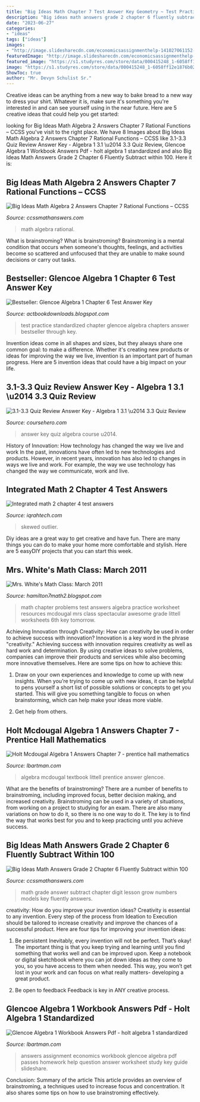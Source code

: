 ```yaml
---
title: "Big Ideas Math Chapter 7 Test Answer Key Geometry ~ Test Practice Standardized Chapter Glencoe Algebra Chapters Answer Bestseller Through Key"
description: "Big ideas math answers grade 2 chapter 6 fluently subtract within 100"
date: "2023-06-27"
categories:
- "ideas"
tags: ["ideas"]
images:
- "http://image.slidesharecdn.com/economicsassignmenthelp-141027061152-conversion-gate01/95/economics-assignment-help-question-with-answers-1-638.jpg"
featuredImage: "http://image.slidesharecdn.com/economicsassignmenthelp-141027061152-conversion-gate01/95/economics-assignment-help-question-with-answers-1-638.jpg"
featured_image: "https://s1.studyres.com/store/data/000415248_1-6058ff12e1876b02b1c1c76702ba1432.png"
image: "https://s1.studyres.com/store/data/000415248_1-6058ff12e1876b02b1c1c76702ba1432.png"
ShowToc: true
author: "Mr. Devyn Schulist Sr."
---
```



Creative ideas can be anything from a new way to bake bread to a new way to dress your shirt. Whatever it is, make sure it's something you're interested in and can see yourself using in the near future. Here are 5 creative ideas that could help you get started: 

	

		
looking for Big Ideas Math Algebra 2 Answers Chapter 7 Rational Functions – CCSS you've visit to the right place. We have 8 Images about Big Ideas Math Algebra 2 Answers Chapter 7 Rational Functions – CCSS like 3.1-3.3 Quiz Review Answer Key - Algebra 1 3.1 \u2014 3.3 Quiz Review, Glencoe Algebra 1 Workbook Answers Pdf - holt algebra 1 standardized and also Big Ideas Math Answers Grade 2 Chapter 6 Fluently Subtract within 100. Here it is:
		
    
## Big Ideas Math Algebra 2 Answers Chapter 7 Rational Functions – CCSS

<img loading=lazy src="https://ccssmathanswers.com/wp-content/uploads/2021/02/Big-Ideas-Math-Answer-Key-Algebra-2-Chapter-7-Rational-Functions-7.4-a-23.png" onerror="this.onerror=null;this.src='https://tse1.mm.bing.net/th?id=OIP.8CTccEljO4B5lrBs-4miTwHaDK&amp;pid=15.1';" alt="Big Ideas Math Algebra 2 Answers Chapter 7 Rational Functions – CCSS">

_Source: ccssmathanswers.com_

>math algebra rational. 

	

What is brainstroming?
What is brainstroming? Brainstroming is a mental condition that occurs when someone's thoughts, feelings, and activities become so scattered and unfocused that they are unable to make sound decisions or carry out tasks.

    
## Bestseller: Glencoe Algebra 1 Chapter 6 Test Answer Key

<img loading=lazy src="https://s1.studyres.com/store/data/000415248_1-6058ff12e1876b02b1c1c76702ba1432.png" onerror="this.onerror=null;this.src='https://tse1.mm.bing.net/th?id=OIP.poGAlvLbCPzbE-_Y5VbCZAHaJf&amp;pid=15.1';" alt="Bestseller: Glencoe Algebra 1 Chapter 6 Test Answer Key">

_Source: actbookdownloads.blogspot.com_

>test practice standardized chapter glencoe algebra chapters answer bestseller through key. 

	

Invention ideas come in all shapes and sizes, but they always share one common goal: to make a difference. Whether it's creating new products or ideas for improving the way we live, invention is an important part of human progress. Here are 5 invention ideas that could have a big impact on your life.

    
## 3.1-3.3 Quiz Review Answer Key - Algebra 1 3.1 \u2014 3.3 Quiz Review

<img loading=lazy src="https://www.coursehero.com/thumb/00/0e/000e0b2c9b33d08e83336f2689c92f57335e6391_180.jpg" onerror="this.onerror=null;this.src='https://tse4.mm.bing.net/th?id=OIP.jCqaTzsXZGyYUNFf5ktaXgAAAA&amp;pid=15.1';" alt="3.1-3.3 Quiz Review Answer Key - Algebra 1 3.1 \u2014 3.3 Quiz Review">

_Source: coursehero.com_

>answer key quiz algebra course u2014. 

	

History of Innovation: How technology has changed the way we live and work
In the past, innovations have often led to new technologies and products. However, in recent years, innovation has also led to changes in ways we live and work. For example, the way we use technology has changed the way we communicate, work and live.

    
## Integrated Math 2 Chapter 4 Test Answers

<img loading=lazy src="https://i0.wp.com/img.pdfslide.net/img/1200x630/reader021/image/20170913/563db991550346aa9a9e9132.png" onerror="this.onerror=null;this.src='https://tse3.mm.bing.net/th?id=OIP.a0P5taUQSfWmyi3T9_dL-AHaD4&amp;pid=15.1';" alt="Integrated math 2 chapter 4 test answers">

_Source: iqrahtech.com_

>skewed outlier. 

	

Diy ideas are a great way to get creative and have fun. There are many things you can do to make your home more comfortable and stylish. Here are 5 easyDIY projects that you can start this week.

    
## Mrs. White&#039;s Math Class: March 2011

<img loading=lazy src="https://lh6.googleusercontent.com/-36zxmZVCCT8/TW1XSDVsV4I/AAAAAAAAADI/fhXVyKfmg2Q/s1600/Chapter+3+Practice+Test+B+pg1.jpg" onerror="this.onerror=null;this.src='https://tse3.mm.bing.net/th?id=OIP.iAdQfciqRs7uaWfHIkhaUAHaJx&amp;pid=15.1';" alt="Mrs. White&#039;s Math Class: March 2011">

_Source: hamilton7math2.blogspot.com_

>math chapter problems test answers algebra practice worksheet resources mcdougal mrs class spectacular awesome grade littell worksheets 6th key tomorrow. 

	

Achieving Innovation through Creativity: How can creativity be used in order to achieve success with innovation?
Innovation is a key word in the phrase "creativity." Achieving success with innovation requires creativity as well as hard work and determination. By using creative ideas to solve problems, companies can improve their products and services while also becoming more innovative themselves. Here are some tips on how to achieve this: 
1. Draw on your own experiences and knowledge to come up with new insights. When you’re trying to come up with new ideas, it can be helpful to pens yourself a short list of possible solutions or concepts to get you started. This will give you something tangible to focus on when brainstorming, which can help make your ideas more viable. 

2. Get help from others.

    
## Holt Mcdougal Algebra 1 Answers Chapter 7 - Prentice Hall Mathematics

<img loading=lazy src="https://img.yumpu.com/36650419/1/358x465/cumulative-review-1-7-mathchamber.jpg?quality%5Cu003d80" onerror="this.onerror=null;this.src='https://tse1.mm.bing.net/th?id=OIP.ic0mxf7GMLv7NXSNBIbmBAAAAA&amp;pid=15.1';" alt="Holt Mcdougal Algebra 1 Answers Chapter 7 - prentice hall mathematics">

_Source: lbartman.com_

>algebra mcdougal textbook littell prentice answer glencoe. 

	

What are the benefits of brainstroming?
There are a number of benefits to brainstroming, including improved focus, better decision making, and increased creativity. Brainstroming can be used in a variety of situations, from working on a project to studying for an exam. There are also many variations on how to do it, so there is no one way to do it. The key is to find the way that works best for you and to keep practicing until you achieve success.

    
## Big Ideas Math Answers Grade 2 Chapter 6 Fluently Subtract Within 100

<img loading=lazy src="https://ccssmathanswers.com/wp-content/uploads/2021/01/Big-Ideas-Math-Book-2nd-Grade-Answer-Key-Chapter-6-Fluently-Subtract-100-Lesson-6.3-Use-Models-Subtract-Two-Digit-Numbers-Think-Grow-Modeling-Real-Life-1.jpg" onerror="this.onerror=null;this.src='https://tse2.mm.bing.net/th?id=OIP.o9yhR4xhb7HQJV7SfZH5GwHaEp&amp;pid=15.1';" alt="Big Ideas Math Answers Grade 2 Chapter 6 Fluently Subtract within 100">

_Source: ccssmathanswers.com_

>math grade answer subtract chapter digit lesson grow numbers models key fluently answers. 

	

creativity: How do you improve your invention ideas?
Creativity is essential to any invention. Every step of the process from Ideation to Execution should be tailored to increase creativity and improve the chances of a successful product. Here are four tips for improving your invention ideas:
1. Be persistent
Inevitably, every invention will not be perfect. That’s okay! The important thing is that you keep trying and learning until you find something that works well and can be improved upon. Keep a notebook or digital sketchbook where you can jot down ideas as they come to you, so you have access to them when needed. This way, you won’t get lost in your work and can focus on what really matters- developing a great product.

2. Be open to feedback
Feedback is key in ANY creative process.

    
## Glencoe Algebra 1 Workbook Answers Pdf - Holt Algebra 1 Standardized

<img loading=lazy src="http://image.slidesharecdn.com/economicsassignmenthelp-141027061152-conversion-gate01/95/economics-assignment-help-question-with-answers-1-638.jpg" onerror="this.onerror=null;this.src='https://tse3.mm.bing.net/th?id=OIP.Z5jppA5XNNN5v--1HGRfdAHaJl&amp;pid=15.1';" alt="Glencoe Algebra 1 Workbook Answers Pdf - holt algebra 1 standardized">

_Source: lbartman.com_

>answers assignment economics workbook glencoe algebra pdf passes homework help question answer worksheet study key guide slideshare. 

	

Conclusion: Summary of the article
This article provides an overview of brainstroming, a techniques used to increase focus and concentration. It also shares some tips on how to use brainstroming effectively.

